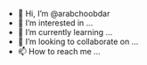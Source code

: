 - 👋 Hi, I’m @arabchoobdar
- 👀 I’m interested in ...
- 🌱 I’m currently learning ...
- 💞️ I’m looking to collaborate on ...
- 📫 How to reach me ...

<!---
arabchoobdar/arabchoobdar is a ✨ special ✨ repository because its `README.md` (this file) appears on your GitHub profile.
You can click the Preview link to take a look at your changes.
--->
